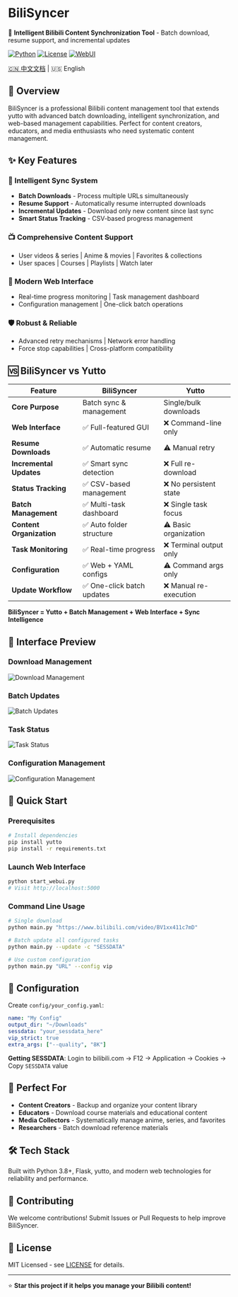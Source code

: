 # BiliSyncer

🎯 **Intelligent Bilibili Content Synchronization Tool** - Batch download, resume support, and incremental updates

[![Python](https://img.shields.io/badge/Python-3.8%2B-blue.svg)](https://python.org)
[![License](https://img.shields.io/badge/License-MIT-green.svg)](LICENSE)
[![WebUI](https://img.shields.io/badge/WebUI-Available-brightgreen.svg)](webui)

[🇨🇳 中文文档](README_ZH.md) | 🇺🇸 English

## 🌟 Overview

BiliSyncer is a professional Bilibili content management tool that extends yutto with advanced batch downloading, intelligent synchronization, and web-based management capabilities. Perfect for content creators, educators, and media enthusiasts who need systematic content management.

## ✨ Key Features

### 🔄 Intelligent Sync System
- **Batch Downloads** - Process multiple URLs simultaneously
- **Resume Support** - Automatically resume interrupted downloads
- **Incremental Updates** - Download only new content since last sync
- **Smart Status Tracking** - CSV-based progress management

### 📺 Comprehensive Content Support
- User videos & series | Anime & movies | Favorites & collections
- User spaces | Courses | Playlists | Watch later

### 🎨 Modern Web Interface
- Real-time progress monitoring | Task management dashboard
- Configuration management | One-click batch operations

### 🛡️ Robust & Reliable
- Advanced retry mechanisms | Network error handling
- Force stop capabilities | Cross-platform compatibility

## 🆚 BiliSyncer vs Yutto

| Feature | BiliSyncer | Yutto |
|---------|------------|-------|
| **Core Purpose** | Batch sync & management | Single/bulk downloads |
| **Web Interface** | ✅ Full-featured GUI | ❌ Command-line only |
| **Resume Downloads** | ✅ Automatic resume | ⚠️ Manual retry |
| **Incremental Updates** | ✅ Smart sync detection | ❌ Full re-download |
| **Status Tracking** | ✅ CSV-based management | ❌ No persistent state |
| **Batch Management** | ✅ Multi-task dashboard | ❌ Single task focus |
| **Content Organization** | ✅ Auto folder structure | ⚠️ Basic organization |
| **Task Monitoring** | ✅ Real-time progress | ❌ Terminal output only |
| **Configuration** | ✅ Web + YAML configs | ⚠️ Command args only |
| **Update Workflow** | ✅ One-click batch updates | ❌ Manual re-execution |

**BiliSyncer = Yutto + Batch Management + Web Interface + Sync Intelligence**

## 📱 Interface Preview

### Download Management
![Download Management](pictures/example-1.png)

### Batch Updates
![Batch Updates](pictures/example-2.png)

### Task Status
![Task Status](pictures/example-3.png)

### Configuration Management
![Configuration Management](pictures/example-4.png)

## 🚀 Quick Start

### Prerequisites
```bash
# Install dependencies
pip install yutto
pip install -r requirements.txt
```

### Launch Web Interface
```bash
python start_webui.py
# Visit http://localhost:5000
```

### Command Line Usage
```bash
# Single download
python main.py "https://www.bilibili.com/video/BV1xx411c7mD"

# Batch update all configured tasks
python main.py --update -c "SESSDATA"

# Use custom configuration
python main.py "URL" --config vip
```

## 🔧 Configuration

Create `config/your_config.yaml`:
```yaml
name: "My Config"
output_dir: "~/Downloads"
sessdata: "your_sessdata_here"
vip_strict: true
extra_args: ["--quality", "8K"]
```

**Getting SESSDATA**: Login to bilibili.com → F12 → Application → Cookies → Copy `SESSDATA` value

## 🎯 Perfect For

- **Content Creators** - Backup and organize your content library
- **Educators** - Download course materials and educational content
- **Media Collectors** - Systematically manage anime, series, and favorites
- **Researchers** - Batch download reference materials

## 🛠️ Tech Stack

Built with Python 3.8+, Flask, yutto, and modern web technologies for reliability and performance.

## 🤝 Contributing

We welcome contributions! Submit Issues or Pull Requests to help improve BiliSyncer.

## 📜 License

MIT Licensed - see [LICENSE](LICENSE) for details.

---

⭐ **Star this project if it helps you manage your Bilibili content!** 